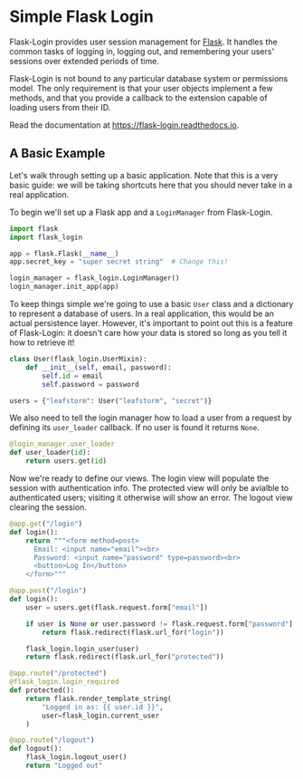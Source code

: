 # Simple Flask Login

Flask-Login provides user session management for [Flask][]. It handles the common
tasks of logging in, logging out, and remembering your users' sessions over
extended periods of time.

Flask-Login is not bound to any particular database system or permissions
model. The only requirement is that your user objects implement a few methods,
and that you provide a callback to the extension capable of loading users from
their ID.

Read the documentation at <https://flask-login.readthedocs.io>.

[Flask]: https://flask.palletsprojects.com


## A Basic Example

Let's walk through setting up a basic application. Note that this is a very basic guide:
we will be taking shortcuts here that you should never take in a real application.

To begin we'll set up a Flask app and a `LoginManager` from Flask-Login.

```python
import flask
import flask_login

app = flask.Flask(__name__)
app.secret_key = "super secret string"  # Change this!

login_manager = flask_login.LoginManager()
login_manager.init_app(app)
```

To keep things simple we're going to use a basic `User` class and a dictionary to
represent a database of users. In a real application, this would be an actual
persistence layer. However, it's important to point out this is a feature of
Flask-Login: it doesn't care how your data is stored so long as you tell it how to
retrieve it!

```python
class User(flask_login.UserMixin):
    def __init__(self, email, password):
        self.id = email
        self.password = password

users = {"leafstorm": User("leafstorm", "secret")}
```

We also need to tell the login manager how to load a user from a request by defining its
`user_loader` callback. If no user is found it returns `None`.

```python
@login_manager.user_loader
def user_loader(id):
    return users.get(id)
```

Now we're ready to define our views. The login view will populate the session with
authentication info. The protected view will only be avialble to authenticated users;
visiting it otherwise will show an error. The logout view clearing the session.

```python
@app.get("/login")
def login():
    return """<form method=post>
      Email: <input name="email"><br>
      Password: <input name="password" type=password><br>
      <button>Log In</button>
    </form>"""

@app.post("/login")
def login():
    user = users.get(flask.request.form["email"])

    if user is None or user.password != flask.request.form["password"]:
        return flask.redirect(flask.url_for("login"))

    flask_login.login_user(user)
    return flask.redirect(flask.url_for("protected"))

@app.route("/protected")
@flask_login.login_required
def protected():
    return flask.render_template_string(
        "Logged in as: {{ user.id }}",
        user=flask_login.current_user
    )

@app.route("/logout")
def logout():
    flask_login.logout_user()
    return "Logged out"
```